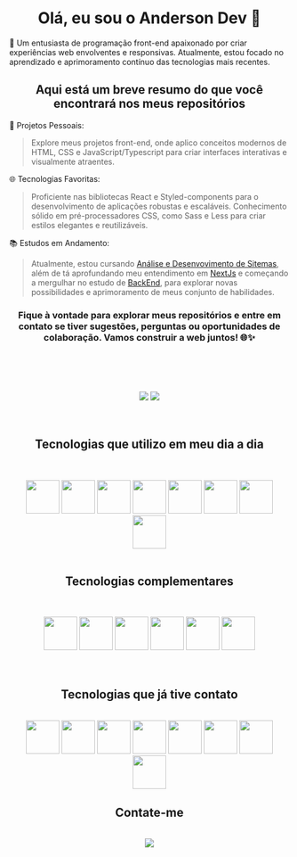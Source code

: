 # <h1 align="center">Olá, eu sou o Anderson Dev 👋

<div>
  <p>
    🧠 Um entusiasta de programação front-end apaixonado por criar experiências web envolventes e responsivas. Atualmente, estou focado no aprendizado e aprimoramento contínuo das          tecnologias mais recentes.
  </p> 
  
  <h2 align="center">Aqui está um breve resumo do que você encontrará nos meus repositórios</h2>

  🚀 Projetos Pessoais: 
  > <p>Explore meus projetos front-end, onde aplico conceitos modernos de HTML, CSS e JavaScript/Typescript para criar interfaces interativas e visualmente atraentes.</p>
  
  🌐 Tecnologias Favoritas:
  > <p>Proficiente nas bibliotecas React e Styled-components para o desenvolvimento de aplicações robustas e escaláveis.
  > Conhecimento sólido em pré-processadores CSS, como Sass e Less para criar estilos elegantes e reutilizáveis.</p>
  
  📚 Estudos em Andamento:
  > <p>Atualmente, estou cursando <a href="https://www.uninove.br/cursos/graduacao-ead/ead/tecnologia-analise-desenvolvimento-de-sistemas-ead">Análise e Desenvovimento de Sitemas</a>, além de tá aprofundando meu entendimento em <a href="https://www.alura.com.br/formacao-next-js" target="blank">NextJs</a> e começando a mergulhar no estudo de <a href="https://ebaconline.com.br/full-stack-python" target="blank">BackEnd</a>, para explorar novas possibilidades e aprimoramento de meus conjunto de habilidades.</p>

  <h3 align="center">Fique à vontade para explorar meus repositórios e entre em contato se tiver sugestões, perguntas ou oportunidades de colaboração. Vamos construir a web juntos! 🌐✨</h3>
</div>

#
<br/><br/>
<div align="center">
  <img heigth="180em" src="https://github-readme-stats.vercel.app/api?username=AndersonFSilva3000&show_icons=true&theme=transparent&include_all_commit=true&count_private=true" />
  <img heigth="180em" src="https://github-readme-stats.vercel.app/api/top-langs/?username=AndersonFSilva3000&layout=compact&langs_count=16&theme=transparent" />
</div>
<br/><br/>

## <h2 align="center">Tecnologias que utilizo em meu dia a dia
<br />

<div align="center" style="display: inline-block">
  <br />
  <img heigth="60em" width="60em" src="https://cdn.jsdelivr.net/gh/devicons/devicon/icons/html5/html5-original.svg" />
  <img heigth="60em" width="60em" src="https://cdn.jsdelivr.net/gh/devicons/devicon/icons/css3/css3-original.svg" />
  <img heigth="60em" width="60em" src="https://cdn.jsdelivr.net/gh/devicons/devicon/icons/javascript/javascript-original.svg" />
  <img heigth="60em" width="60em" src="https://cdn.jsdelivr.net/gh/devicons/devicon/icons/typescript/typescript-original.svg" />
  <img heigth="60em" width="60em" src="https://cdn.jsdelivr.net/gh/devicons/devicon/icons/react/react-original.svg" />
  <img heigth="60em" width="60em" src="https://cdn.jsdelivr.net/gh/devicons/devicon/icons/redux/redux-original.svg" />
  <img heigth="60em" width="60em" src="https://cdn-media-1.freecodecamp.org/images/1*p1TndLk3UsGPBsM7qHPZIw.png" />
  <img heigth="60em" width="60em" src="https://cdn.jsdelivr.net/gh/devicons/devicon/icons/npm/npm-original-wordmark.svg" />
</div>
<br /> <br />

## <h2 align="center">Tecnologias complementares
<br />

<div align="center" style="dispaly: inline-block">
  <br/>
  <img heigth="60em" width="60em" src="https://cdn.jsdelivr.net/gh/devicons/devicon/icons/sass/sass-original.svg" />
  <img heigth="60em" width="60em" src="https://cdn.jsdelivr.net/gh/devicons/devicon/icons/bootstrap/bootstrap-original.svg" />
  <img heigth="60em" width="60em" src="https://cdn.jsdelivr.net/gh/devicons/devicon/icons/tailwindcss/tailwindcss-original-wordmark.svg" />
  <img heigth="60em" width="60em" src="https://cdn.jsdelivr.net/gh/devicons/devicon/icons/eslint/eslint-original-wordmark.svg" />
  <img heigth="60em" width="60em" src="https://cdn.jsdelivr.net/gh/devicons/devicon/icons/jest/jest-plain.svg" />
  <img heigth="60em" width="60em" src="https://cdn.jsdelivr.net/gh/devicons/devicon/icons/git/git-original.svg" />
</div>
<br /> <br />

## <h2 align="center">Tecnologias que já tive contato
<br/>
  
<div align="center" style="display: inline-block">
  <img heigth="60em" width="60em" src="https://cdn.jsdelivr.net/gh/devicons/devicon/icons/less/less-plain-wordmark.svg" />
  <img heigth="60em" width="60em" src="https://cdn.jsdelivr.net/gh/devicons/devicon/icons/python/python-original.svg" />
  <img heigth="60em" width="60em" src="https://cdn.jsdelivr.net/gh/devicons/devicon/icons/nginx/nginx-original.svg" />
  <img heigth="60em" width="60em" src="https://cdn.jsdelivr.net/gh/devicons/devicon/icons/postgresql/postgresql-original.svg" />
  <img heigth="60em" width="60em" src="https://cdn.jsdelivr.net/gh/devicons/devicon/icons/vuejs/vuejs-original.svg" />
  <img heigth="60em" width="60em" src="https://cdn.jsdelivr.net/gh/devicons/devicon/icons/jquery/jquery-original.svg" />
  <img heigth="60em" width="60em" src="https://cdn.jsdelivr.net/gh/devicons/devicon/icons/grunt/grunt-original.svg" />
  <img heigth="60em" width="60em" src="https://cdn.jsdelivr.net/gh/devicons/devicon/icons/gulp/gulp-plain.svg" />
</div>

## <h2 align="center">Contate-me
<br/>

<div align="center">
  <a href="https://www.linkedin.com/in/anderson-fernando-a231a4262/" target="blank"> 
    <img src="https://img.shields.io/badge/LinkedIn-0077B5?style=for-the-badge&logo=linkedin&logoColor=white" />
  </a>
</div>
